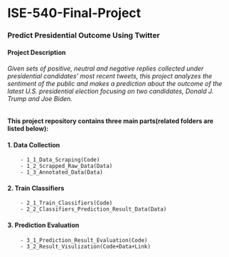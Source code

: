 # ISE-540-Final-Project
### Predict Presidential Outcome Using Twitter

#### Project Description

###### Given sets of positive, neutral and negative replies collected under presidential candidates’ most recent tweets, this project analyzes the sentiment of the public and makes a prediction about the outcome of the latest U.S. presidential election focusing on two candidates, Donald J. Trump and Joe Biden. 




#### This project repository contains three main parts(related folders are listed below):

####    1. Data Collection 
        - 1_1_Data_Scraping(Code)
        - 1_2_Scrapped_Raw_Data(Data)
        - 1_3_Annotated_Data(Data)
####    2. Train Classifiers
        - 2_1_Train_Classifiers(Code)
        - 2_2_Classifiers_Prediction_Result_Data(Data)
####    3. Prediction Evaluation
        - 3_1_Prediction_Result_Evaluation(Code)
        - 3_2_Result_Visulization(Code+Data+Link)
